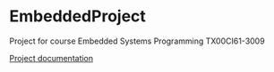 # EmbeddedProject
Project for course Embedded Systems Programming TX00CI61-3009

[Project documentation](https://github.com/tanelitv/Embedded-Project/blob/master/Ventilation_project_documentation.pdf)
